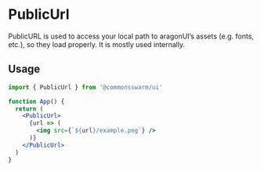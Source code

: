 # PublicUrl

PublicURL is used to access your local path to aragonUI’s assets (e.g. fonts, etc.), so they load properly. It is mostly used internally.

## Usage

```jsx
import { PublicUrl } from '@commonsswarm/ui'

function App() {
  return (
    <PublicUrl>
      {url => (
        <img src={`${url}/example.png`} />
      )}
    </PublicUrl>
  )
}
```
